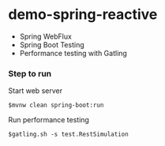 # demo-spring-reactive
* Spring WebFlux
* Spring Boot Testing
* Performance testing with Gatling


### Step to run

Start web server
```
$mvnw clean spring-boot:run
```

Run performance testing
```
$gatling.sh -s test.RestSimulation
```

